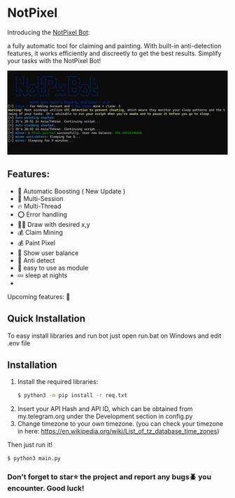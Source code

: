 # NotPixel
Introducing the [NotPixel Bot](https://t.me/notpixel): 

a fully automatic tool for claiming and painting. With built-in anti-detection features, it works efficiently and discreetly to get the best results. Simplify your tasks with the NotPixel Bot!

![d](https://github.com/AliCl0ner/NotPixel/blob/main/shot.png?raw=true)

## Features:
* 🌵 Automatic Boosting ( New Update )
* 👾 Multi-Session
* 🔥 Multi-Thread 
* ⭕️ Error handling 
* ✍🏻 Draw with desired x,y
* 💰 Claim Mining
* 💰 Paint Pixel
* 💸 Show user balance
* 🤖 Anti detect
* 🐍 easy to use as module
* 💤 sleep at nights
* 
Upcoming features: 🤔

## Quick Installation

To easy install libraries and run bot just open run.bat on Windows and edit .env file

## Installation

1. Install the required libraries:
   ```bash
   $ python3 -m pip install -r req.txt
   ```
2. Insert  your API Hash and API ID, which can be obtained from my.telegram.org under the Development section in config.py
3. Change timezone to your own timezone. (you can check your timezone in here: https://en.wikipedia.org/wiki/List_of_tz_database_time_zones)

Then just run it!
```bash
$ python3 main.py
```

### Don't forget to star⭐️ the project and report any bugs🪲 you encounter. Good luck!
